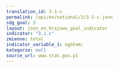 ```yaml
---
translation_id: 3-1-c
permalink: /api/en/national/3/3-1-c.json
sdg_goal: 3
layout: json_en_krajowe_goal_indicator
indicator: "3.1.c"
zmienne: total
indicator_variable_1: ogółem;
kategorie: null
source_url: www.stat.gov.pl
---
```

